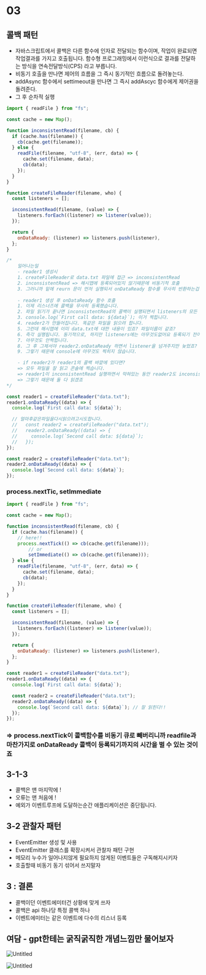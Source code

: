 # 03

## 콜백 패턴

- 자바스크립트에서 콜백은 다른 함수에 인자로 전달되는 함수이며, 작업이 완료되면 작업결과를 가지고 호출됩니다. 함수형 프로그래밍에서 이런식으로 결과를 전달하는 방식을 연속전달방식(CPS) 라고 부릅니다.
- 비동기 호출을 만나면 제어의 흐름을 그 즉시 동기적인 흐름으로 돌려놓는다.
- addAsync 함수에서 settimeout을 만나면 그 즉시 addAscyc 함수에게 제어권을 돌려준다.
- 그 후 순차적 실행

```jsx
import { readFile } from "fs";

const cache = new Map();

function inconsistentRead(filename, cb) {
  if (cache.has(filename)) {
    cb(cache.get(filename));
  } else {
    readFile(filename, "utf-8", (err, data) => {
      cache.set(filename, data);
      cb(data);
    });
  }
}

function createFileReader(filename, who) {
  const listeners = [];

  inconsistentRead(filename, (value) => {
    listeners.forEach((listener) => listener(value));
  });

  return {
    onDataReady: (listener) => listeners.push(listener),
  };
}

/* 
    일어나는일
    - reader1 생성시
    1. createFileReader로 data.txt 파일에 접근 => inconsistentRead
    2. inconsistentRead => 해시맵에 등록되어있지 않기때문에 비동기적 호출
    3. 그러니까 밑에 reurn 문이 먼저 실행되서 onDataReady 함수를 무사히 반환하는겁니다.
    
    - reader1 생성 후 onDataReady 함수 호출
    1. 이제 리스너즈에 콜백을 무사히 등록했습니다.
    2. 파일 읽기가 끝나면 inconsistentRead의 콜백이 실행되면서 listeners의 모든 콜백이 실행 됩니다.
    3. console.log(`First call data: ${data}`); 이거 찍힙니다.
    4. reader2가 만들어집니다. 똑같은 파일을 읽으려 합니다.
    5. 그런데 해시맵에 이미 data.txt에 대한 내용이 있죠? 파일이름이 같죠?
    6. 즉각 실행됩니다. 동기적으로, 하지만 listeners에는 아무것도없어요 등록되기 전이다 이말이죠.
    7. 아무것도 안찍힙니다. 
    8. 그 후 그제서야 reader2.onDataReady 하면서 listener을 넘겨주지만 늦었죠? createFileReader는 끝났어요
    9. 그렇기 때문에 console에 아무것도 찍히지 않습니다.

    - if reader2가 reader1의 콜백 바깥에 있다면?
    => 모두 파일을 잘 읽고 콘솔에 찍습니다.
    => reader1이 inconsistentRead 실행하면서 막혀있는 동안 reader2도 inconsistentRead를 실행하겠죠?
    => 그렇기 때문에 둘 다 읽겠죠
*/

const reader1 = createFileReader("data.txt");
reader1.onDataReady((data) => {
  console.log(`First call data: ${data}`);

  // 얼마후같은파일을다시읽으려고시도합니다.
  //   const reader2 = createFileReader("data.txt");
  //   reader2.onDataReady((data) => {
  //     console.log(`Second call data: ${data}`);
  //   });
});

const reader2 = createFileReader("data.txt");
reader2.onDataReady((data) => {
  console.log(`Second call data: ${data}`);
});
```

### process.nextTic, setImmediate

```jsx
import { readFile } from "fs";

const cache = new Map();

function inconsistentRead(filename, cb) {
  if (cache.has(filename)) {
    // here!!
    process.nextTick(() => cb(cache.get(filename)));
		// or
		setImmediate(() => cb(cache.get(filename)));
  } else {
    readFile(filename, "utf-8", (err, data) => {
      cache.set(filename, data);
      cb(data);
    });
  }
}

function createFileReader(filename, who) {
  const listeners = [];

  inconsistentRead(filename, (value) => {
    listeners.forEach((listener) => listener(value));
  });

  return {
    onDataReady: (listener) => listeners.push(listener),
  };
}

const reader1 = createFileReader("data.txt");
reader1.onDataReady((data) => {
  console.log(`First call data: ${data}`);

  const reader2 = createFileReader("data.txt");
  reader2.onDataReady((data) => {
    console.log(`Second call data: ${data}`); // 잘 읽힌다!!
  });
});
```

### ⇒ process.nextTick이 콜백함수를 비동기 큐로 빼버리니까 readfile과 마찬가지로 onDataReady 콜백이 등록되기까지의 시간을 벌 수 있는 것이죠

## 3-1-3

- 콜백은 맨 마지막에 !
- 오류는 맨 처음에 !
- 예외가 이벤트루프에 도달하는순간 애플리케이션은 중단됩니다.

## 3-2 관찰자 패턴

- EventEmitter 생성 및 사용
- EventEmitter 클래스를 확장시켜서 관찰자 패턴 구현
- 메모리 누수가 일어나지않게 필요하지 않게된 이벤트들은 구독해지시키자
- 호출할때 비동기 동기 섞어서 쓰지말자

## 3 : 결론

- 콜백이던 이벤트에미터건 상황에 맞게 쓰자
- 콜백은 api 하나당 특정 콜백 하나
- 이벤트에미터는 같은 이벤트에 다수의 리스너 등록

## 여담 - gpt한테는 굵직굵직한 개념느낌만 물어보자

![Untitled](03%203806943710ec4f808a61070d1f81a2b3/Untitled.png)

![Untitled](03%203806943710ec4f808a61070d1f81a2b3/Untitled%201.png)